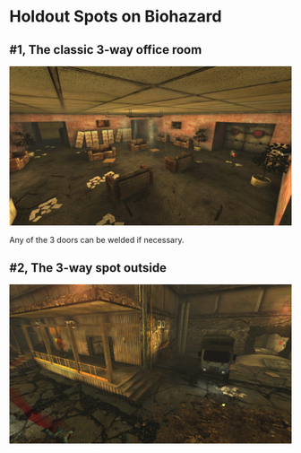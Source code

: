 # Holdout Spots on Biohazard

## #1, The classic 3-way office room

![Overview](img/KF-Biohazard/01_office-3-way-room.jpg "")

Any of the 3 doors can be welded if necessary.

## #2, The 3-way spot outside

![Overview](img/KF-Biohazard/02_outside-spot.jpg "")
